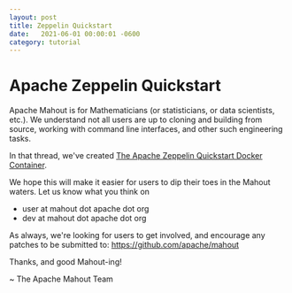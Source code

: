 ```yaml
---
layout: post
title: Zeppelin Quickstart
date:   2021-06-01 00:00:01 -0600
category: tutorial
---
```


# Apache Zeppelin Quickstart

Apache Mahout is for Mathematicians (or statisticians, or data scientists, etc.).  We understand not all users
are up to cloning and building from source, working with command line interfaces, and other such engineering 
tasks. 

In that thread, we've created [The Apache Zeppelin Quickstart Docker Container](http://mahout.apache.org/docs/latest/tutorials/misc/getting-started-with-zeppelin/).

We hope this will make it easier for users to dip their toes in the Mahout waters. Let us know what you think on 

* user at mahout dot apache dot org
* dev at mahout dot apache dot org

As always, we're looking for users to get involved, and encourage any patches to be submitted to: https://github.com/apache/mahout

Thanks, and good Mahout-ing!

~ The Apache Mahout Team
